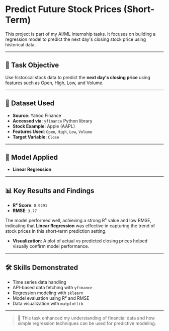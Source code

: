# Predict Future Stock Prices (Short-Term)

This project is part of my AI/ML internship tasks. It focuses on building a regression model to predict the next day's closing stock price using historical data.

---

## 🎯 Task Objective
Use historical stock data to predict the **next day's closing price** using features such as Open, High, Low, and Volume.

---

## 📁 Dataset Used
- **Source**: Yahoo Finance  
- **Accessed via**: `yfinance` Python library  
- **Stock Example**: Apple (AAPL)  
- **Features Used**: `Open`, `High`, `Low`, `Volume`  
- **Target Variable**: `Close`

---

## 🤖 Model Applied
- **Linear Regression**

---

## 📊 Key Results and Findings
- **R² Score**: `0.9291`  
- **RMSE**: `3.77`

The model performed well, achieving a strong R² value and low RMSE, indicating that **Linear Regression** was effective in capturing the trend of stock prices in this short-term prediction setting.

- **Visualization**: A plot of actual vs predicted closing prices helped visually confirm model performance.

---

## 🛠️ Skills Demonstrated
- Time series data handling  
- API-based data fetching with `yfinance`  
- Regression modeling with `sklearn`  
- Model evaluation using R² and RMSE  
- Data visualization with `matplotlib`

---

> 📌 This task enhanced my understanding of financial data and how simple regression techniques can be used for predictive modeling.
